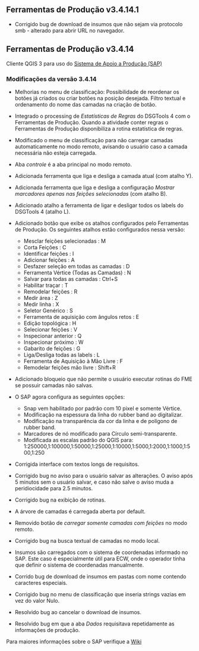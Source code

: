 ## Ferramentas de Produção v3.4.14.1

* Corrigido bug de download de insumos que não sejam via protocolo smb - alterado para abrir URL no navegador.

## Ferramentas de Produção v3.4.14

Cliente QGIS 3 para uso do [Sistema de Apoio a Produção (SAP)](https://github.com/1cgeo/sap)

### Modificações da versão 3.4.14

* Melhorias no menu de classificação: Possibilidade de reordenar os botões já criados ou criar botões na posição desejada. Filtro textual e ordenamento do nome das camadas na criação de botão.

* Integrado o processing de _Estatísticas de Regras_ do DSGTools 4 com o Ferramentas de Produção. Quando a atividade conter regras o Ferramentas de Produção disponibiliza a rotina estatística de regras.

* Modificado o menu de classificação para não carregar camadas automaticamente no modo remoto, avisando o usuário caso a camada necessária não esteja carregada.

* Aba _controle_ é a aba principal no modo remoto.

* Adicionada ferramenta que liga e desliga a camada atual (com atalho Y).

* Adicionada ferramenta que liga e desliga a configuração _Mostrar marcadores apenas nas feições selecionadas_ (com atalho B).

* Adicionado atalho a ferramenta de ligar e desligar todos os labels do DSGTools 4 (atalho L).

* Adicionado botão que exibe os atalhos configurados pelo Ferramentas de Produção. Os seguintes atalhos estão configurados nessa versão:
    * Mesclar feições selecionadas : M
    * Corta Feições : C
    * Identificar feições : I
    * Adicionar feições : A
    * Desfazer seleção em todas as camadas : D
    * Ferramenta Vértice (Todas as Camadas) : N
    * Salvar para todas as camadas : Ctrl+S
    * Habilitar traçar : T
    * Remodelar feições : R
    * Medir área : Z
    * Medir linha : X
    * Seletor Genérico : S
    * Ferramenta de aquisição com ângulos retos : E
    * Edição topológica : H
    * Selecionar feições : V
    * Inspecionar anterior : Q
    * Inspecionar próximo : W
    * Gabarito de feições : G
    * Liga/Desliga todas as labels : L
    * Ferramenta de Aquisição à Mão Livre : F
    * Remodelar feições mão livre : Shift+R

* Adicionado bloqueio que não permite o usuário executar rotinas do FME se possuir camadas não salvas.

* O SAP agora configura as seguintes opções:
    * Snap vem habilitado por padrão com 10 pixel e somente Vértice.
    * Modificação na espessura da linha do rubber band ao digitalizar.
    * Modificação na transparência da cor da linha e de polígono de rubber band.
    * Marcadores de nó modificado para Círculo semi-transparente.
    * Modificada as escalas padrão do QGIS para: 1:250000,1:100000,1:50000,1:25000,1:10000,1:5000,1:2000,1:1000,1:500,1:250

* Corrigida interface com textos longs de requisitos.

* Corrigido bug no aviso para o usuário salvar as alterações. O aviso após 5 minutos sem o usuário salvar, e caso não salve o aviso muda a peridiocidade para 2.5 minutos.

* Corrigido bug na exibição de rotinas.

* A árvore de camadas é carregada aberta por default.

* Removido botão de _carregar somente camadas com feições_ no modo remoto.

* Corrigido bug na busca textual de camadas no modo local.

* Insumos são carregados com o sistema de coordenadas informado no SAP. Este caso é especialmente útil para ECW, onde o operador tinha que definir o sistema de coordenadas manualmente.

* Corrido bug de download de insumos em pastas com nome contendo caracteres especiais.

* Corrigido bug no menu de classificação que inseria strings vazias em vez do valor Nulo.

* Resolvido bug ao cancelar o download de insumos.

* Resolvido bug em que a aba _Dados_ requisitava repetidamente as informações de produção.


Para maiores informações sobre o SAP verifique a [Wiki](https://github.com/1cgeo/sap/wiki)
